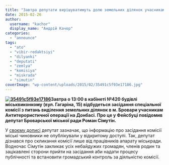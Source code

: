 ```yaml
---
title: "Завтра депутати вирішуватимуть долю земельних ділянок учасникам АТО"
date: 2015-02-26
author: 
  username: "kachor"
  display_name: "Андрій Качор"
categories: 
  - "announce"
tags: 
  - "ato"
  - "vibir-redaktsiyi"
  - "dilyanki"
  - "deputati"
  - "zemlya"
  - "komisiya"
  - "miskrada"
  - "simutin"
coverImage: "wp-content/uploads/2015/02/35491c5f93e17186.jpg"
---
```


**[![35491c5f93e17186](https://mpz.brovary.org/wp-content/uploads/2015/02/35491c5f93e17186.jpg)](https://mpz.brovary.org/wp-content/uploads/2015/02/35491c5f93e17186.jpg)Завтра о 13:00 в кабінеті №420 будівлі міськвиконкому (вул. Гагаріна, 15) відбудеться засідання спеціальної комісії з питань виділення земельних ділянок в м. Бровари учасникам Антитерористичної операції на Донбасі. Про це у Фейсбуці повідомив депутат Броварської міської ради Роман Сімутін.**

У [своєму дописі](https://www.facebook.com/groups/brovary/permalink/993333694029930/) депутат зазначає, що інформацію про засідання комісії міські чиновники не опублікували у відкритому доступі. Так, депутат дізнався про скликання комісії лише від працівників апарату міськради. Водночас Сімутін закликає усіх небайдужих громадян, членів родин та зацікавлені сторони прийти на засідання аби надати процесу публічності та встановити громадський контроль за діяльністю комісії.
